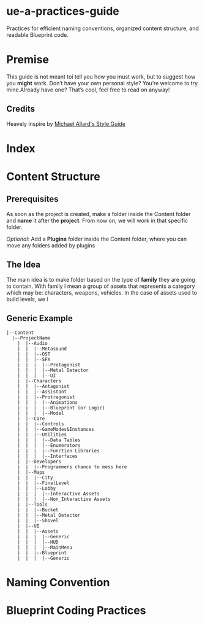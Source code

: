# ue-a-practices-guide
Practices for efficient naming conventions, organized content structure, and readable Blueprint code.
# Premise
This guide is not meant toi tell you how you must work, but to suggest how you **might** work.
Don’t have your own personal style? You’re welcome to try mine.Already have one? That’s cool, feel free to read on anyway!

## Credits
Heavely inspire by [Michael Allard's Style Guide](https://github.com/Allar/ue5-style-guide.git)

# Index

# Content Structure

## Prerequisites
As soon as the project is created, make a folder inside the Content folder and **name** it after the **project**. From now on, we will work in that specific folder.

*Optional*: Add a **Plugins** folder inside the Content folder, where you can move any folders added by plugins
## The Idea
The main idea is to make folder based on the type of **family** they are going to contain. With family I mean a group of assets that represents a category which may be: characters, weapons, vehicles.
In the case of assets used to build levels, we l
## Generic Example
```
|--Content
  |--ProjectName
    |  |--Audio
    |  |  |--Metasound
    |  |  |--OST
    |  |  |--SFX
    |  |  |  |--Protagonist
    |  |  |  |--Metal Detector
    |  |  |  |--UI
    |  |--Characters
    |  |  |--Antagonist
    |  |  |--Assistant
    |  |  |--Protragonist
    |  |  |  |--Animations
    |  |  |  |--Blueprint (or Logic)
    |  |  |  |--Model
    |  |--Core
    |  |  |--Controls
    |  |  |--GameModes&Instances
    |  |  |--Utilities
    |  |  |  |--Data Tables
    |  |  |  |--Enumerators
    |  |  |  |--Function Libraries
    |  |  |  |--Interfaces
    |  |--Developers
    |  |  |--Programmers chance to mess here
    |  |--Maps
    |  |  |--City
    |  |  |--FinalLevel
    |  |  |--Lobby
    |  |  |  |--Interactive Assets
    |  |  |  |--Non_Interactive Assets
    |  |--Tools
    |  |  |--Bucket
    |  |  |--Metal Detector
    |  |  |--Shovel
    |  |--UI
    |  |  |--Assets
    |  |  |  |--Generic
    |  |  |  |--HUD
    |  |  |  |--MainMenu
    |  |  |--Blueprint
    |  |  |  |--Generic
```
# Naming Convention

# Blueprint Coding Practices
